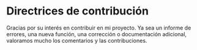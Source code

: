 # Directrices de contribución

Gracias por su interés en contribuir en mi proyecto. 
Ya sea un informe de errores, una nueva función, una corrección o documentación adicional, valoramos mucho los comentarios y las contribuciones.

